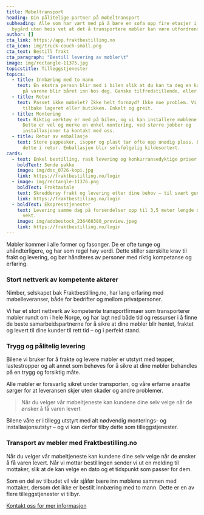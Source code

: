 ```yaml
---
title: Møbeltransport
heading: Din pålitelige partner på møbeltransport
subheading: Alle som har vært med på å bære en sofa opp fire etasjer i en gammel
  bygård uten heis vet at det å transportere møbler kan være utfordrende.
author: []
cta_link: https://app.fraktbestilling.no
cta_icon: img/truck-couch-small.png
cta_text: Bestill frakt
cta_paragraph: "Bestill levering av møbler\t"
image: img/rectangle-11375.jpg
topicstitle: Tilleggstjenester
topics:
  - title: Innbæring med to mann
    text: En ekstra person blir med i bilen slik at du kan ta deg en kaffekopp og se
      på varene blir båret inn hos deg. Ganske tilfredstillende, eller hva?
  - title: Retur
    text: Passet ikke møbelet? Ikke helt fornøyd? Ikke noe problem. Vi tar det med
      tilbake lageret eller butikken. Enkelt og greit.
  - title: Montering
    text: Riktig verktøy er med på bilen, og vi kan installere møblene for deg.
      Dette er vel og merke en enkel montering, ved større jobber og
      installasjoner ta kontakt med oss.
  - title: Retur av emballasje
    text: Store pappesker, isopor og plast tar ofte opp unødig plass. La oss ta med
      dette i retur. Emballasjen blir selvfølgelig kildesortert.
cards:
  - text: Enkel bestilling, rask levering og konkurransedyktige priser.
    boldText: Sende pakke
    image: img/dsc_0726-kopi.jpg
    link: https://fraktbestilling.no/login
  - image: img/rectangle-11376.png
    boldText: Fraktavtale
    text: Skreddersy frakt og levering etter dine behov – til svært gunstige priser.
    link: https://fraktbestilling.no/login
  - boldText: Ekspresstjenester
    text: Levering samme dag på forsendelser opp til 3,5 meter lengde og ett tonn i
      vekt.
    image: img/adobestock_236460380_preview.jpeg
    link: https://fraktbestilling.no/login
---
```

Møbler kommer i alle former og fasonger. De er ofte tunge og uhåndterligere, og har som regel høy verdi. Dette stiller særskilte krav til frakt og levering, og bør håndteres av personer med riktig kompetanse og erfaring.

### Stort nettverk av kompetente aktører

Nimber, selskapet bak Fraktbestilling.no, har lang erfaring med møbelleveranser, både for bedrifter og mellom privatpersoner. 

Vi har et stort nettverk av kompetente transportfirmaer som transporterer møbler rundt om i hele Norge, og har lagt ned både tid og ressurser i å finne de beste samarbeidspartnerne for å sikre at dine møbler blir hentet, fraktet og levert til dine kunder til rett tid – og i perfekt stand.

### Trygg og pålitelig levering

Bilene vi bruker for å frakte og levere møbler er utstyrt med tepper, lastestropper og alt annet som behøves for å sikre at dine møbler behandles på en trygg og forsiktig måte.

Alle møbler er forsvarlig sikret under transporten, og våre erfarne ansatte sørger for at leveransen skjer uten skader og andre problemer.

> Når du velger vår møbeltjeneste kan kundene dine selv velge når de ønsker å få varen levert

Bilene våre er i tillegg utstyrt med alt nødvendig monterings- og installasjonsutstyr – og vi kan derfor tilby dette som tilleggstjenester.

### Transport av møbler med Fraktbestilling.no

Når du velger vår møbeltjeneste kan kundene dine selv velge når de ønsker å få varen levert. Når vi mottar bestillingen sender vi ut en melding til mottaker, slik at de kan velge en dato og et tidspunkt som passer for dem.

Som en del av tilbudet vil vår sjåfør bære inn møblene sammen med mottaker, dersom det ikke er bestilt innbæring med to mann. Dette er en av flere tilleggstjenester vi tilbyr.

[Kontakt oss for mer informasjon](www.test.no)